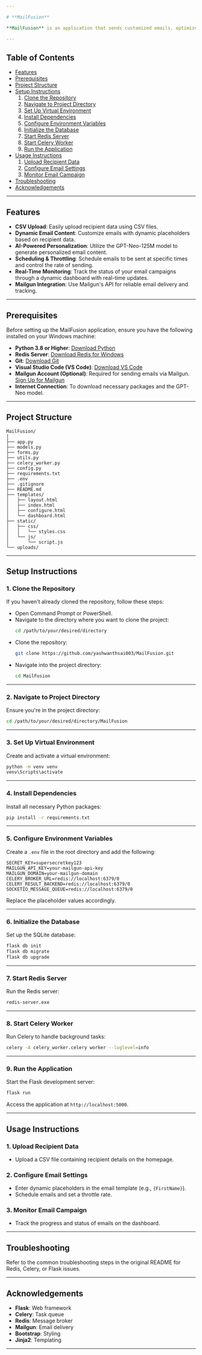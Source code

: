 ```yaml
---

# **MailFusion**

**MailFusion** is an application that sends customized emails, optimized to increase the efficiency and personalization of your email campaigns. MailFusion allows users to upload recipient lists in CVS format, customize email content with dynamic placeholders, personalize emails with the GPT-Neo-125M model, schedule emails along with throttling capability and check the campaign statistic with a live analytics dashboard.

---
```


## **Table of Contents**
- [Features](#features)
- [Prerequisites](#prerequisites)
- [Project Structure](#project-structure)
- [Setup Instructions](#setup-instructions)
  1. [Clone the Repository](#1-clone-the-repository)
  2. [Navigate to Project Directory](#2-navigate-to-project-directory)
  3. [Set Up Virtual Environment](#3-set-up-virtual-environment)
  4. [Install Dependencies](#4-install-dependencies)
  5. [Configure Environment Variables](#5-configure-environment-variables)
  6. [Initialize the Database](#6-initialize-the-database)
  7. [Start Redis Server](#7-start-redis-server)
  8. [Start Celery Worker](#8-start-celery-worker)
  9. [Run the Application](#9-run-the-application)
- [Usage Instructions](#usage-instructions)
  1. [Upload Recipient Data](#1-upload-recipient-data)
  2. [Configure Email Settings](#2-configure-email-settings)
  3. [Monitor Email Campaign](#3-monitor-email-campaign)
- [Troubleshooting](#troubleshooting)
- [Acknowledgements](#acknowledgements)

---

## **Features**
- **CSV Upload**: Easily upload recipient data using CSV files.
- **Dynamic Email Content**: Customize emails with dynamic placeholders based on recipient data.
- **AI-Powered Personalization**: Utilize the GPT-Neo-125M model to generate personalized email content.
- **Scheduling & Throttling**: Schedule emails to be sent at specific times and control the rate of sending.
- **Real-Time Monitoring**: Track the status of your email campaigns through a dynamic dashboard with real-time updates.
- **Mailgun Integration**: Use Mailgun's API for reliable email delivery and tracking.

---

## **Prerequisites**
Before setting up the MailFusion application, ensure you have the following installed on your Windows machine:
- **Python 3.8 or Higher**: [Download Python](https://www.python.org/downloads/)
- **Redis Server**: [Download Redis for Windows](https://github.com/microsoftarchive/redis/releases)
- **Git**: [Download Git](https://git-scm.com/)
- **Visual Studio Code (VS Code)**: [Download VS Code](https://code.visualstudio.com/)
- **Mailgun Account (Optional)**: Required for sending emails via Mailgun. [Sign Up for Mailgun](https://www.mailgun.com/)
- **Internet Connection**: To download necessary packages and the GPT-Neo model.

---

## **Project Structure**
```
MailFusion/
│
├── app.py
├── models.py
├── forms.py
├── utils.py
├── celery_worker.py
├── config.py
├── requirements.txt
├── .env
├── .gitignore
├── README.md
├── templates/
│   ├── layout.html
│   ├── index.html
│   ├── configure.html
│   └── dashboard.html
├── static/
│   ├── css/
│   │   └── styles.css
│   └── js/
│       └── script.js
└── uploads/
```

---

## **Setup Instructions**

### 1. **Clone the Repository**
If you haven't already cloned the repository, follow these steps:
- Open Command Prompt or PowerShell.
- Navigate to the directory where you want to clone the project:
  ```bash
  cd /path/to/your/desired/directory
  ```
- Clone the repository:
  ```bash
  git clone https://github.com/yashwanthsai003/MailFusion.git
  ```
- Navigate into the project directory:
  ```bash
  cd MailFusion
  ```

---

### 2. **Navigate to Project Directory**
Ensure you're in the project directory:
```bash
cd /path/to/your/desired/directory/MailFusion
```

---

### 3. **Set Up Virtual Environment**
Create and activate a virtual environment:
```bash
python -m venv venv
venv\Scripts\activate
```

---

### 4. **Install Dependencies**
Install all necessary Python packages:
```bash
pip install -r requirements.txt
```

---

### 5. **Configure Environment Variables**
Create a `.env` file in the root directory and add the following:
```
SECRET_KEY=supersecretkey123
MAILGUN_API_KEY=your-mailgun-api-key
MAILGUN_DOMAIN=your-mailgun-domain
CELERY_BROKER_URL=redis://localhost:6379/0
CELERY_RESULT_BACKEND=redis://localhost:6379/0
SOCKETIO_MESSAGE_QUEUE=redis://localhost:6379/0
```
Replace the placeholder values accordingly.

---

### 6. **Initialize the Database**
Set up the SQLite database:
```bash
flask db init
flask db migrate
flask db upgrade
```

---

### 7. **Start Redis Server**
Run the Redis server:
```bash
redis-server.exe
```

---

### 8. **Start Celery Worker**
Run Celery to handle background tasks:
```bash
celery -A celery_worker.celery worker --loglevel=info
```

---

### 9. **Run the Application**
Start the Flask development server:
```bash
flask run
```
Access the application at `http://localhost:5000`.

---

## **Usage Instructions**

### 1. **Upload Recipient Data**
- Upload a CSV file containing recipient details on the homepage.

### 2. **Configure Email Settings**
- Enter dynamic placeholders in the email template (e.g., `{FirstName}`).
- Schedule emails and set a throttle rate.

### 3. **Monitor Email Campaign**
- Track the progress and status of emails on the dashboard.

---

## **Troubleshooting**
Refer to the common troubleshooting steps in the original README for Redis, Celery, or Flask issues.

---

## **Acknowledgements**
- **Flask**: Web framework
- **Celery**: Task queue
- **Redis**: Message broker
- **Mailgun**: Email delivery
- **Bootstrap**: Styling
- **Jinja2**: Templating

---
